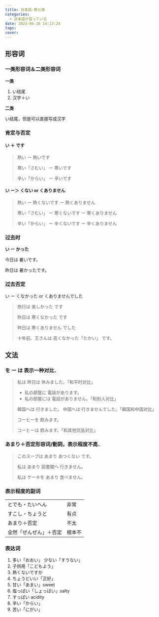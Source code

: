 ```yaml
---
title: 日本語-第七弹
categories:
  - 日本語が習っている
date: 2023-04-16 14:13:24
tags:
cover:
---
```


## 形容词

### 一类形容词＆二类形容词

**一类**

1. い结尾
2. 汉字＋い

**二类**

い结尾，但是可以直接写成汉字

### 肯定与否定

#### い ＋ です

> 熱い ー 熱いです
>
> 寒い「さむい」 ー 寒いです
>
> 辛い「からい」 ー 辛いです

#### い ー＞ くない or くありません

> 熱い ー 熱くないです ー 熱くありません
>
> 寒い「さむい」 ー 寒くないです ー 寒くありません
>
> 辛い「からい」 ー 辛くないです ー 辛くありません

### 过去时

**い ー かった**

今日は 暑いです。

昨日は 暑かったです。

### 过去否定

い ー くなかった or くありませんでした

> 旅行は 楽しかった です
>
> 昨日は 寒くなかった です
>
> 昨日は 寒くありません でした
>
> 十年前、王さんは 高くなかった「たかい」 です。

## 文法

### を ー は 表示一种对比．

> 私は 昨日は 休みました。「和平时对比」
>
> - 私の部屋に 電話があります。
> - 私の部屋には 電話がありません。「和别人对比」
>
> 韓国へは 行きました。 中国へは 行きませんでした。「韓国和中国对比」
>
> コーヒーを 飲みます。
>
> コーヒーは 飲みます。「和其他饮品对比」

### あまり＋否定形容词/動詞，表示程度不高．

> このスープは あまり あつくない です。
>
> 私は あまり 図書館へ 行きません。
>
> 私は ケーキを あまり 食べません。

### 表示程度的副词

|                        |        |
| ---------------------- | ------ |
| とでも・たいへん       | 非常   |
| すこし・ちょうと       | 有点   |
| あまり＋否定           | 不太   |
| 全然「ぜんぜん」＋否定 | 根本不 |

### 表达词

1. 多い「おおい」 少ない「すうない」
2. 子供用「こどもよう」
3. 熱くないですか
4. ちょうどいい「正好」
5. 甘い「あまい」sweet
6. 塩っぱい「しょっばい」salty
7. すっぱい acidity
8. 辛い「からい」
9. 苦い「にがい」
